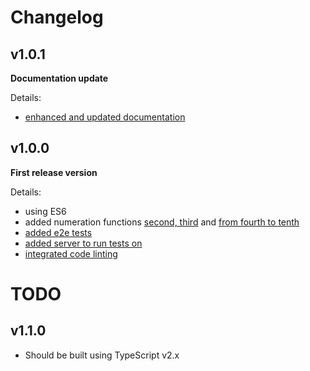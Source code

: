 # Changelog

## v1.0.1

**Documentation update**

Details:

- [enhanced and updated documentation](https://github.com/Marketionist/protractor-numerator/pull/11)

## v1.0.0

**First release version**

Details:

- using ES6
- added numeration functions [second, third](https://github.com/Marketionist/protractor-numerator/pull/3)
    and [from fourth to tenth](https://github.com/Marketionist/protractor-numerator/pull/5)
- [added e2e tests](https://github.com/Marketionist/protractor-numerator/pull/4)
- [added server to run tests on](https://github.com/Marketionist/protractor-numerator/pull/9)
- [integrated code linting](https://github.com/Marketionist/protractor-numerator/pull/10)

# TODO

## v1.1.0

- Should be built using TypeScript v2.x
